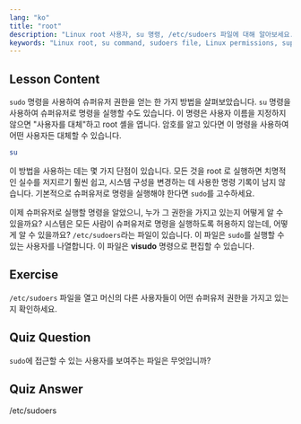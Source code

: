 ```yaml
---
lang: "ko"
title: "root"
description: "Linux root 사용자, su 명령, /etc/sudoers 파일에 대해 알아보세요. 이 초보자 가이드를 통해 Linux 의 슈퍼유저 접근 및 권한을 이해하세요."
keywords: "Linux root, su command, sudoers file, Linux permissions, superuser, Linux tutorial, beginner guide"
---
```


## Lesson Content

`sudo` 명령을 사용하여 슈퍼유저 권한을 얻는 한 가지 방법을 살펴보았습니다. `su` 명령을 사용하여 슈퍼유저로 명령을 실행할 수도 있습니다. 이 명령은 사용자 이름을 지정하지 않으면 "사용자를 대체"하고 root 셸을 엽니다. 암호를 알고 있다면 이 명령을 사용하여 어떤 사용자든 대체할 수 있습니다.

```bash
su
```

이 방법을 사용하는 데는 몇 가지 단점이 있습니다. 모든 것을 root 로 실행하면 치명적인 실수를 저지르기 훨씬 쉽고, 시스템 구성을 변경하는 데 사용한 명령 기록이 남지 않습니다. 기본적으로 슈퍼유저로 명령을 실행해야 한다면 `sudo`를 고수하세요.

이제 슈퍼유저로 실행할 명령을 알았으니, 누가 그 권한을 가지고 있는지 어떻게 알 수 있을까요? 시스템은 모든 사람이 슈퍼유저로 명령을 실행하도록 허용하지 않는데, 어떻게 알 수 있을까요? `/etc/sudoers`라는 파일이 있습니다. 이 파일은 `sudo`를 실행할 수 있는 사용자를 나열합니다. 이 파일은 **visudo** 명령으로 편집할 수 있습니다.

## Exercise

`/etc/sudoers` 파일을 열고 머신의 다른 사용자들이 어떤 슈퍼유저 권한을 가지고 있는지 확인하세요.

## Quiz Question

`sudo`에 접근할 수 있는 사용자를 보여주는 파일은 무엇입니까?

## Quiz Answer

/etc/sudoers
